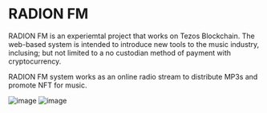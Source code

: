 
# RADION FM

RADION FM is an experiemtal project that works on Tezos Blockchain. The web-based system is intended to introduce new tools to the music industry, inclusing; but not limited to a no custodian method of payment with cryptocurrency.

RADION FM system works as an online radio stream to distribute MP3s and promote NFT for music.

![image](https://user-images.githubusercontent.com/31939627/117907256-7c04c480-b2a4-11eb-9c13-49934f1f85a5.png)
![image](https://user-images.githubusercontent.com/31939627/117907324-98a0fc80-b2a4-11eb-9f19-c092df804655.png)

